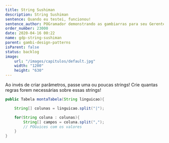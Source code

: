```yaml
---
title: String Sushiman
description: String Sushiman
sentence: Quando eu testei, funcionou!
sentence_author: POGramador demonstrando as gambiarras para seu Gerente Sem Noção
order_number: 23000
date: 2020-04-16 00:22
name: gdp-string-sushiman
parent: gambi-design-patterns
isParent: false
status: backlog
image:
    url: "/images/capitulos/default.jpg"
    width: "1200"
    height: "630"
---
```


Ao invés de criar parâmetros, passe uma ou poucas strings!
Crie quantas regras forem necessárias sobre essas strings!

```java
public Tabela montaTabela(String linguicao){

    String[] colunas = linguicao.split("|");

    for(String coluna : colunas){
        String[] campos = coluna.split(",");
        // POGuices com os valores
    }
}
```
